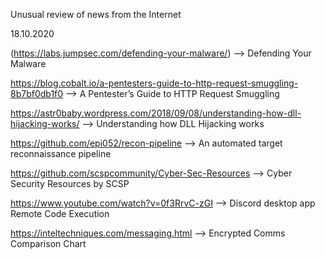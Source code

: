 Unusual review of news from the Internet 

18.10.2020

(https://labs.jumpsec.com/defending-your-malware/) --> Defending Your Malware

https://blog.cobalt.io/a-pentesters-guide-to-http-request-smuggling-8b7bf0db1f0 --> A Pentester’s Guide to HTTP Request Smuggling

https://astr0baby.wordpress.com/2018/09/08/understanding-how-dll-hijacking-works/ --> Understanding how DLL Hijacking works

https://github.com/epi052/recon-pipeline --> An automated target reconnaissance pipeline

https://github.com/scspcommunity/Cyber-Sec-Resources --> Cyber Security Resources by SCSP

https://www.youtube.com/watch?v=0f3RrvC-zGI --> Discord desktop app Remote Code Execution

https://inteltechniques.com/messaging.html --> Encrypted Comms Comparison Chart

